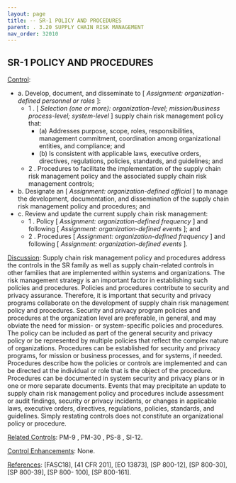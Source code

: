 ```yaml
---
layout: page
title: -- SR-1 POLICY AND PROCEDURES 
parent: . 3.20 SUPPLY CHAIN RISK MANAGEMENT
nav_order: 32010 
---
```


## SR-1 POLICY AND PROCEDURES

<ins>Control</ins>:

* a. Develop, document, and disseminate to [ _Assignment: organization-defined personnel or roles_ ]:
    * 1 . [ _Selection (one or more): organization-level; mission/business process-level; system-level_ ] supply chain risk management policy that:
        * (a) Addresses purpose, scope, roles, responsibilities, management commitment, coordination among organizational entities, and compliance; and
        * (b) Is consistent with applicable laws, executive orders, directives, regulations, policies, standards, and guidelines; and
    * 2 . Procedures to facilitate the implementation of the supply chain risk management policy and the associated supply chain risk management controls;
* b. Designate an [ _Assignment: organization-defined official_ ] to manage the development, documentation, and dissemination of the supply chain risk management policy and procedures; and
* c. Review and update the current supply chain risk management:
    * 1 . Policy [ _Assignment: organization-defined frequency_ ] and following [ _Assignment:
organization-defined events_ ]; and
    * 2 . Procedures [ _Assignment: organization-defined frequency_ ] and following [ _Assignment: organization-defined events_ ].

<ins>Discussion</ins>: Supply chain risk management policy and procedures address the controls in the SR family as well as supply chain-related controls in other families that are implemented within systems and organizations. The risk management strategy is an important factor in establishing such policies and procedures. Policies and procedures contribute to security and privacy assurance. Therefore, it is important that security and privacy programs collaborate on the development of supply chain risk management policy and procedures. Security and privacy program policies and procedures at the organization level are preferable, in general, and may obviate the need for mission- or system-specific policies and procedures. The policy can be included as part of the general security and privacy policy or be represented by multiple policies that reflect the complex nature of organizations. Procedures can be established for security and privacy programs, for mission or business processes, and for systems, if needed. Procedures describe how the policies or controls are implemented and can be directed at the individual or role that is the object of the procedure. Procedures can be documented in system security and privacy plans or in one or more separate documents. Events that may precipitate an update to supply chain risk management policy and procedures include assessment or audit findings, security or privacy incidents, or changes in applicable laws, executive orders, directives, regulations, policies, standards, and guidelines. Simply restating controls does not constitute an organizational policy or procedure.

<ins>Related Controls</ins>: PM-9 , PM-30 , PS-8 , SI-12.

<ins>Control Enhancements</ins>: None.

<ins>References</ins>: [FASC18], [41 CFR 201], [EO 13873], [SP 800-12], [SP 800-30], [SP 800-39], [SP 800- 100], [SP 800-161].
